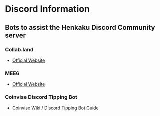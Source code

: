 # Discord Information
## Bots to assist the Henkaku Discord Community server
### Collab.land
- [Official Website](https://collab.land/)
### MEE6
- [Official Website](https://mee6.xyz/)
### Coinvise Discord Tipping Bot
- [Coinvise Wiki / Discord Tipping Bot Guide](https://coinvise.notion.site/Discord-Tipping-Bot-Guide-f1bdf50e821b4739bb2fa0020de5be5a)
